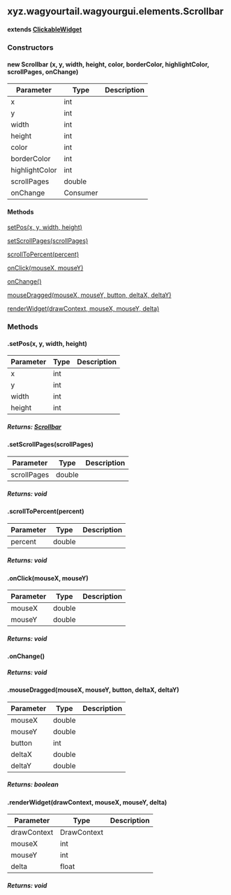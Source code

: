 

xyz.wagyourtail.wagyourgui.elements.Scrollbar
---------------------------------------------

#### extends [ClickableWidget](https://wagyourtail.xyz/Projects/MinecraftMappingViewer/App?mapping=INTERMEDIARY,YARN&version=1.20.5&search=net/minecraft/client/gui/widget/ClickableWidget)

### Constructors

#### new Scrollbar (x, y, width, height, color, borderColor, highlightColor, scrollPages, onChange)

| Parameter | Type | Description |
|---|---|---|
| x | int |  |
| y | int |  |
| width | int |  |
| height | int |  |
| color | int |  |
| borderColor | int |  |
| highlightColor | int |  |
| scrollPages | double |  |
| onChange | Consumer<Double> |  |



#### Methods

[setPos(x, y, width, height)](#setPos-int-int-int-int-)


[setScrollPages(scrollPages)](#setScrollPages-double-)


[scrollToPercent(percent)](#scrollToPercent-double-)


[onClick(mouseX, mouseY)](#onClick-double-double-)


[onChange()](#onChange-)


[mouseDragged(mouseX, mouseY, button, deltaX, deltaY)](#mouseDragged-double-double-int-double-double-)


[renderWidget(drawContext, mouseX, mouseY, delta)](#renderWidget-DrawContext-int-int-float-)



### Methods

#### .setPos(x, y, width, height)

| Parameter | Type | Description |
|---|---|---|
| x | int |  |
| y | int |  |
| width | int |  |
| height | int |  |

##### Returns: [Scrollbar](#)



#### .setScrollPages(scrollPages)

| Parameter | Type | Description |
|---|---|---|
| scrollPages | double |  |

##### Returns: void



#### .scrollToPercent(percent)

| Parameter | Type | Description |
|---|---|---|
| percent | double |  |

##### Returns: void



#### .onClick(mouseX, mouseY)

| Parameter | Type | Description |
|---|---|---|
| mouseX | double |  |
| mouseY | double |  |

##### Returns: void



#### .onChange()


##### Returns: void



#### .mouseDragged(mouseX, mouseY, button, deltaX, deltaY)

| Parameter | Type | Description |
|---|---|---|
| mouseX | double |  |
| mouseY | double |  |
| button | int |  |
| deltaX | double |  |
| deltaY | double |  |

##### Returns: boolean



#### .renderWidget(drawContext, mouseX, mouseY, delta)

| Parameter | Type | Description |
|---|---|---|
| drawContext | DrawContext |  |
| mouseX | int |  |
| mouseY | int |  |
| delta | float |  |

##### Returns: void




